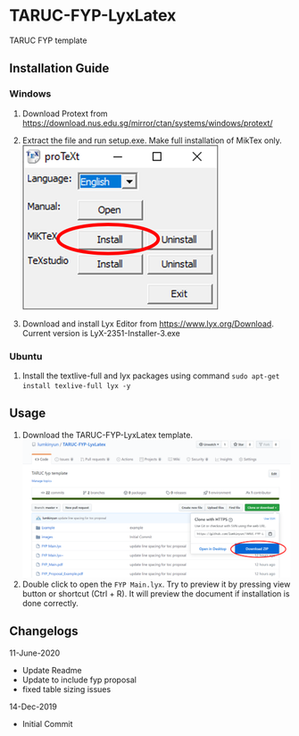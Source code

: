 # TARUC-FYP-LyxLatex
TARUC FYP template

## Installation Guide

### Windows
1. Download Protext from https://download.nus.edu.sg/mirror/ctan/systems/windows/protext/

2. Extract the file and run setup.exe. Make full installation of MikTex only.![Miktex Installation](/images/Miktex.png)

3. Download and install Lyx Editor from https://www.lyx.org/Download. Current version is LyX-2351-Installer-3.exe

### Ubuntu
1. Install the textlive-full and lyx packages using command `sudo apt-get install texlive-full lyx -y`

## Usage

1. Download the TARUC-FYP-LyxLatex template. 
![FYP template](/images/fyp-template.png)
2. Double click to open the `FYP Main.lyx`. Try to preview it by pressing view button or shortcut (Ctrl + R). It will preview the document if installation is done correctly.


## Changelogs
11-June-2020 
- Update Readme
- Update to include fyp proposal
- fixed table sizing issues

14-Dec-2019 
- Initial Commit

